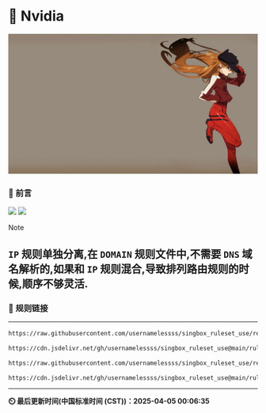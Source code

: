 
# 🧸 Nvidia
![](https://raw.githubusercontent.com/usernamelessss/picture-bed/main/images/202504042256831.jpg)
### 📣 前言
![](https://shields.io/badge/-移除重复规则-ff69b4) ![](https://shields.io/badge/-IP&nbsp;规则单独存放不与&nbsp;DOMAIN&nbsp;等混合-green)
> [!NOTE]
**`IP` 规则单独分离,在 `DOMAIN` 规则文件中,不需要 `DNS` 域名解析的,如果和 `IP` 规则混合,导致排列路由规则的时候,顺序不够灵活.**
---

###  🔗 规则链接
---

```url
https://raw.githubusercontent.com/usernamelessss/singbox_ruleset_use/refs/heads/main/rule/Nvidia/Nvidia_No_IP.json
```

```url
https://cdn.jsdelivr.net/gh/usernamelessss/singbox_ruleset_use@main/rule/Nvidia/Nvidia_No_IP.json
```

```url
https://raw.githubusercontent.com/usernamelessss/singbox_ruleset_use/refs/heads/main/rule/Nvidia/Nvidia_No_IP.srs
```

```url
https://cdn.jsdelivr.net/gh/usernamelessss/singbox_ruleset_use@main/rule/Nvidia/Nvidia_No_IP.srs
```

---
**⏲️ 最后更新时间(中国标准时间 (CST))：2025-04-05 00:06:35**
